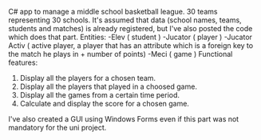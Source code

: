 C# app to manage a middle school basketball league.
30 teams representing 30 schools. It's assumed that data (school names, teams, students and matches) is already registered, but I've also posted the code which does that part.
Entities:
-Elev ( student )
-Jucator ( player )
-Jucator Activ ( active player, a player that has an attribute which is a foreign key to the match he plays in + number of points)
-Meci ( game )
Functional features:
1. Display all the players for a chosen team.
2. Display all the players that played in a choosed game.
3. Display all the games from a certain time period.
4. Calculate and display the score for a chosen game.

I've also created a GUI using Windows Forms even if this part was not mandatory for the uni project.
